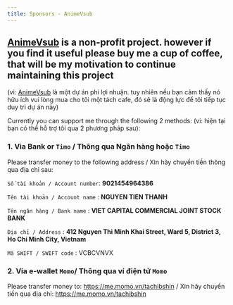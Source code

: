 ```yaml
---
title: Sponsors - AnimeVsub
---
```


## [AnimeVsub](https://github.com/anime-vsub) is a non-profit project. however if you find it useful please buy me a cup of coffee, that will be my motivation to continue maintaining this project
(vi: [AnimeVsub](https://github.com/anime-vsub) là một dự án phi lợi nhuận. tuy nhiên nếu bạn cảm thấy nó hữu ích vui lòng mua cho tôi một tách cafe, đó sẽ là động lực để tôi tiếp tục duy trì dự án này)

Currently you can support me through the following 2 methods:
(vi: hiện tại bạn có thể hỗ trợ tôi qua 2 phương pháp sau):

### 1. Via Bank or `Timo` / Thông qua Ngân hàng hoặc `Timo`
Please transfer money to the following address / Xin hãy chuyển tiền thông qua địa chỉ sau:

`Số tài khoản / Account number`: **9021454964386**

`Tên tài khoản / Account name` : **NGUYEN TIEN THANH**

`Tên ngân hàng / Bank name`    : **VIET CAPITAL COMMERCIAL JOINT STOCK BANK**

`Địa chỉ / Address`            : **412 Nguyen Thi Minh Khai Street, Ward 5, District 3, Ho Chi Minh City, Vietnam**

`Mã SWIFT / SWIFT code`        : VCBCVNVX
  
### 2. Via e-wallet `Momo`/ Thông qua ví điện tử `Momo`
Please transfer money to: https://me.momo.vn/tachibshin / Xin hãy chuyển tiền qua địa chỉ: https://me.momo.vn/tachibshin
